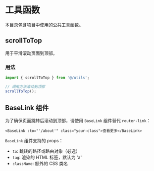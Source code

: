 # 工具函数

本目录包含项目中使用的公共工具函数。

## scrollToTop

用于平滑滚动页面到顶部。

### 用法

```javascript
import { scrollToTop } from '@/utils';

// 调用方法滚动到顶部
scrollToTop();
```

## BaseLink 组件

为了确保页面跳转后滚动到顶部，请使用 `BaseLink` 组件替代 `router-link`：

```vue
<BaseLink :to="'/about'" class="your-class">查看更多</BaseLink>
```

`BaseLink` 组件支持的 props：

- `to`: 跳转的路径或路由对象（必选）
- `tag`: 渲染的 HTML 标签，默认为 'a'
- `className`: 额外的 CSS 类名 